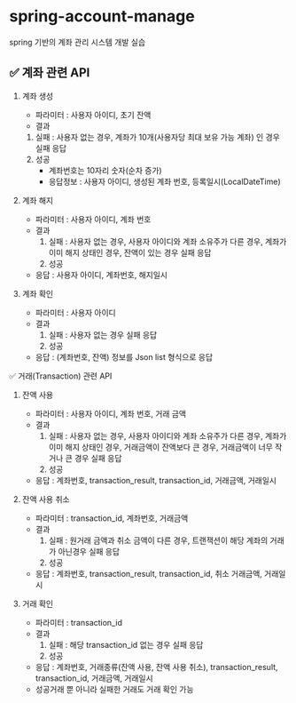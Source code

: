 # spring-account-manage
spring 기반의 계좌 관리 시스템 개발 실습

## ✅ 계좌 관련 API
1. 계좌 생성
   - 파라미터 : 사용자 아이디, 초기 잔액
   - 결과
   1. 실패 : 사용자 없는 경우, 계좌가 10개(사용자당 최대 보유 가능 계좌) 인 경우 실패 응답
   2. 성공
      - 계좌번호는 10자리 숫자(순차 증가)
      - 응답정보 : 사용자 아이디, 생성된 계좌 번호, 등록일시(LocalDateTime)

2. 계좌 해지
   - 파라미터 : 사용자 아이디, 계좌 번호
   - 결과
     1. 실패 : 사용자 없는 경우, 사용자 아이디와 계좌 소유주가 다른 경우, 계좌가 이미 해지 상태인 경우, 잔액이 있는 경우 실패 응답
     2. 성공
   - 응답 : 사용자 아이디, 계좌번호, 해지일시

3. 계좌 확인
   - 파라미터 : 사용자 아이디
   - 결과
     1. 실패 : 사용자 없는 경우 실패 응답
     2. 성공
   - 응답 : (계좌번호, 잔액) 정보를 Json list 형식으로 응답

✅ 거래(Transaction) 관련 API
1) 잔액 사용
   - 파라미터 : 사용자 아이디, 계좌 번호, 거래 금액
   - 결과
     1. 실패 : 사용자 없는 경우, 사용자 아이디와 계좌 소유주가 다른 경우, 계좌가 이미 해지 상태인 경우, 거래금액이 잔액보다 큰 경우, 거래금액이 너무 작거나 큰 경우 실패 응답
     2. 성공
   - 응답 : 계좌번호, transaction_result, transaction_id, 거래금액, 거래일시

2) 잔액 사용 취소
   - 파라미터 : transaction_id, 계좌번호, 거래금액
   - 결과
     1. 실패 : 원거래 금액과 취소 금액이 다른 경우, 트랜잭션이 해당 계좌의 거래가 아닌경우 실패 응답
     2. 성공
   - 응답 : 계좌번호, transaction_result, transaction_id, 취소 거래금액, 거래일시

3) 거래 확인
   - 파라미터 : transaction_id
   - 결과
     1. 실패 : 해당 transaction_id 없는 경우 실패 응답
     2. 성공
   - 응답 : 계좌번호, 거래종류(잔액 사용, 잔액 사용 취소), transaction_result, transaction_id, 거래금액, 거래일시
   - 성공거래 뿐 아니라 실패한 거래도 거래 확인 가능